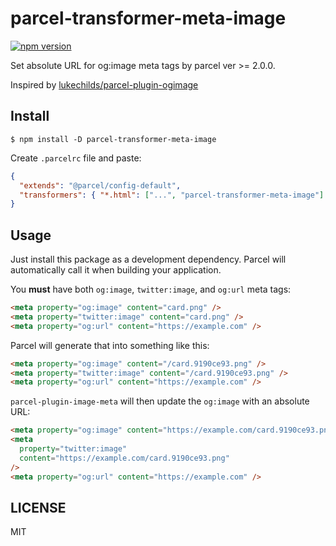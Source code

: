# parcel-transformer-meta-image

[![npm version](https://badge.fury.io/js/parcel-transformer-meta-image.svg)](https://badge.fury.io/js/parcel-transformer-meta-image)

Set absolute URL for og:image meta tags by parcel ver >= 2.0.0.

Inspired by [lukechilds/parcel-plugin-ogimage](https://github.com/lukechilds/parcel-plugin-ogimage)

## Install

```shell
$ npm install -D parcel-transformer-meta-image
```

Create `.parcelrc` file and paste:

```json
{
  "extends": "@parcel/config-default",
  "transformers": { "*.html": ["...", "parcel-transformer-meta-image"] }
}
```

## Usage

Just install this package as a development dependency. Parcel will automatically call it when building your application.

You **must** have both `og:image`, `twitter:image`, and `og:url` meta tags:

```html
<meta property="og:image" content="card.png" />
<meta property="twitter:image" content="card.png" />
<meta property="og:url" content="https://example.com" />
```

Parcel will generate that into something like this:

```html
<meta property="og:image" content="/card.9190ce93.png" />
<meta property="twitter:image" content="/card.9190ce93.png" />
<meta property="og:url" content="https://example.com" />
```

`parcel-plugin-image-meta` will then update the `og:image` with an absolute URL:

```html
<meta property="og:image" content="https://example.com/card.9190ce93.png" />
<meta
  property="twitter:image"
  content="https://example.com/card.9190ce93.png"
/>
<meta property="og:url" content="https://example.com" />
```

## LICENSE

MIT
